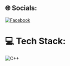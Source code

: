 
## 🌐 Socials:
[![Facebook](https://img.shields.io/badge/Facebook-%231877F2.svg?logo=Facebook&logoColor=white)](https://facebook.com/bao.duonggia.773/) 

# 💻 Tech Stack:
![C++](https://img.shields.io/badge/c++-%2300599C.svg?style=for-the-badge&logo=c%2B%2B&logoColor=white)
<!--# 📊 GitHub Stats:
![](https://github-readme-stats.vercel.app/api?username=BaoDuong254&theme=dark&hide_border=false&include_all_commits=false&count_private=false)<br/>
![](https://github-readme-streak-stats.herokuapp.com/?user=BaoDuong254&theme=dark&hide_border=false)<br/>
![](https://github-readme-stats.vercel.app/api/top-langs/?username=BaoDuong254&theme=dark&hide_border=false&include_all_commits=false&count_private=false&layout=compact)

## 🏆 GitHub Trophies
![](https://github-profile-trophy.vercel.app/?username=BaoDuong254&theme=discord&no-frame=false&no-bg=false&margin-w=4)

### 🔝 Top Contributed Repo
![](https://github-contributor-stats.vercel.app/api?username=BaoDuong254&limit=5&theme=dark&combine_all_yearly_contributions=true)-->




<!-- Proudly created with GPRM ( https://gprm.itsvg.in ) -->

